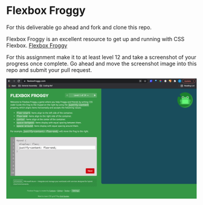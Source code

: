 # Flexbox Froggy

For this deliverable go ahead and fork and clone this repo.

Flexbox Froggy is an excellent resource to get up and running with CSS Flexbox.
[Flexbox Froggy](https://flexboxfroggy.com/)

For this assignment make it to at least level 12 and take a screenshot of your progress once complete. Go ahead and move the screenshot image into this repo and submit your pull request.

![flexbox froggy](./flexbox-froggy.png)